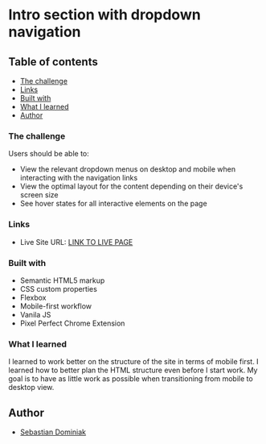 # Intro section with dropdown navigation

## Table of contents
  - [The challenge](#the-challenge)
  - [Links](#links)
  - [Built with](#built-with)
  - [What I learned](#what-i-learned)
- [Author](#author)

### The challenge

Users should be able to:

- View the relevant dropdown menus on desktop and mobile when interacting with the navigation links
- View the optimal layout for the content depending on their device's screen size
- See hover states for all interactive elements on the page

### Links

- Live Site URL: [LINK TO LIVE PAGE](https://dominiak92.github.io/intro-section-with-dropdown-navigation-main/)

### Built with

- Semantic HTML5 markup
- CSS custom properties
- Flexbox
- Mobile-first workflow
- Vanila JS
- Pixel Perfect Chrome Extension

### What I learned

I learned to work better on the structure of the site in terms of mobile first. I learned how to better plan the HTML structure even before I start work. My goal is to have as little work as possible when transitioning from mobile to desktop view. 

## Author

- [Sebastian Dominiak](https://www.sebastiandominiak.pl)
